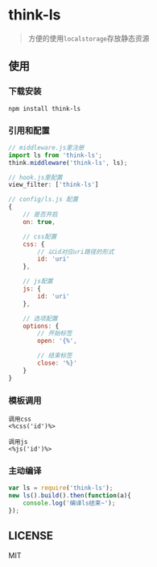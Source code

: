 # think-ls

> 方便的使用`localstorage`存放静态资源

## 使用

### 下载安装

```
npm install think-ls
```

### 引用和配置

```js
// middleware.js里注册
import ls from 'think-ls';
think.middleware('think-ls', ls);

// hook.js里配置
view_filter: ['think-ls']

// config/ls.js 配置
{
    // 是否开启
    on: true,

    // css配置
    css: {
        // 以id对应uri路径的形式
        id: 'uri'
    },

    // js配置
    js: {
        id: 'uri'
    },

    // 选项配置
    options: {
        // 开始标签
        open: '{%',

        // 结束标签
        close: '%}'
    }
}
```

### 模板调用

```
调用css
<%css('id')%>

调用js
<%js('id')%>
```

### 主动编译

```js
var ls = require('think-ls');
new ls().build().then(function(a){
    console.log('编译ls结束~');
});
```

## LICENSE

MIT